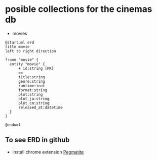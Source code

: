 # posible collections for the cinemas db

- movies

```uml
@startuml erd
title movie
left to right direction

frame "movie" {
  entity "movie" {
      + id:string [PK]
      ==
      title:string
      genre:string
      runtime:innt
      format:string
      plot:string
      plot_ja:string
      plot_cn:string
      released_at:datetime
  }
}

@enduml
```

## To see ERD in github

- install chrome extension [Pegmatite](https://chrome.google.com/webstore/detail/pegmatite/jegkfbnfbfnohncpcfcimepibmhlkldo)
